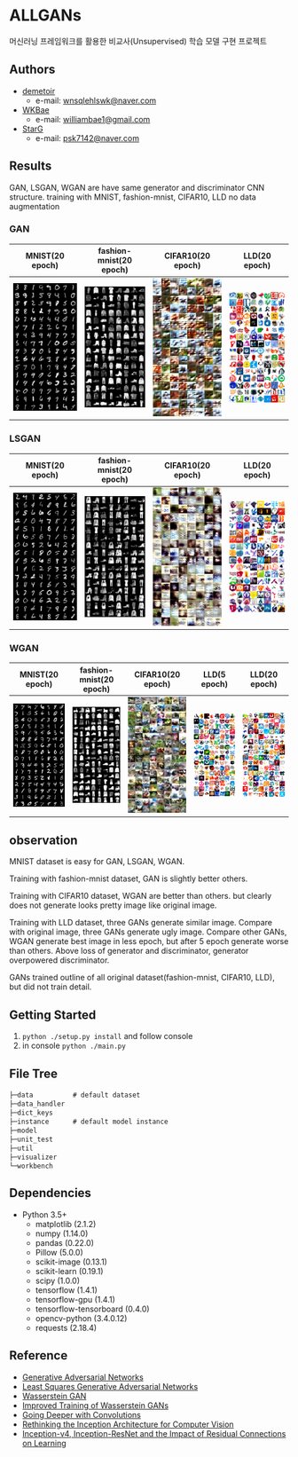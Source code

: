 # ALLGANs

머신러닝 프레임워크를 활용한 비교사(Unsupervised) 학습 모델 구현 프로젝트

## Authors

- [demetoir](https://github.com/demetoir)
  - e-mail: wnsqlehlswk@naver.com
- [WKBae](https://github.com/WKBae)
  - e-mail: williambae1@gmail.com
- [StarG](https://github.com/psk7142)
  - e-mail: psk7142@naver.com

## Results

GAN, LSGAN, WGAN are have same generator and discriminator CNN structure.
training with MNIST, fashion-mnist, CIFAR10, LLD
no data augmentation

### GAN

| MNIST(20 epoch)                    | fashion-mnist(20 epoch)                    | CIFAR10(20 epoch)                    | LLD(20 epoch)                    |
| ---------------------------------- | ------------------------------------------ | ------------------------------------ | -------------------------------- |
| ![](./result_images/GAN-MNIST.png) | ![](./result_images/GAN-fashion_mnist.png) | ![](./result_images/GAN-CIFAR10.png) | ![](./result_images/GAN-LLD.png) |

### LSGAN

| MNIST(20 epoch)                      | fashion-mnist(20 epoch)                      | CIFAR10(20 epoch)                      | LLD(20 epoch)                      |
| ------------------------------------ | -------------------------------------------- | -------------------------------------- | ---------------------------------- |
| ![](./result_images/LSGAN-MNIST.png) | ![](./result_images/LSGAN-fashion_mnist.png) | ![](./result_images/LSGAN-CIFAR10.png) | ![](./result_images/LSGAN-LLD.png) |


### WGAN

| MNIST(20 epoch)                     | fashion-mnist(20 epoch)                     | CIFAR10(20 epoch)                     | LLD(5 epoch)                               |LLD(20 epoch)                     |
| ----------------------------------- | ------------------------------------------- | ------------------------------------- | ------------------------------------------ |----------------------------------|
| ![](./result_images/WGAN-MNIST.png) | ![](./result_images/WGAN-fashion_mnist.png) | ![](./result_images/WGAN-CIFAR10.png) | ![](./result_images/WGAN-LLD_35000iter.png)| ![](./result_images/WGAN-LLD.png)|

## observation

MNIST dataset is easy for GAN, LSGAN, WGAN.

Training with fashion-mnist dataset, GAN is slightly better others.

Training with CIFAR10 dataset, WGAN are better than others. but clearly does not generate looks pretty image like original image.

Training with LLD dataset, three GANs generate similar image.
Compare with original image, three GANs generate ugly image.
Compare other GANs, WGAN generate best image in less epoch, but after 5 epoch generate worse than others.
Above loss of generator and discriminator, generator overpowered discriminator.

GANs trained outline of all original dataset(fashion-mnist, CIFAR10, LLD), but did not train detail.







## Getting Started

1. `python ./setup.py install` and follow console
2. in console `python ./main.py`

## File Tree

```terminal
├─data          # default dataset
├─data_handler
├─dict_keys
├─instance      # default model instance
├─model
├─unit_test
├─util
├─visualizer
└─workbench
```

## Dependencies

- Python 3.5+
  - matplotlib (2.1.2)
  - numpy (1.14.0)
  - pandas (0.22.0)
  - Pillow (5.0.0)
  - scikit-image (0.13.1)
  - scikit-learn (0.19.1)
  - scipy (1.0.0)
  - tensorflow (1.4.1)
  - tensorflow-gpu (1.4.1)
  - tensorflow-tensorboard (0.4.0)
  - opencv-python (3.4.0.12)
  - requests (2.18.4)

## Reference

- [Generative Adversarial Networks](https://arxiv.org/abs/1406.2661)
- [Least Squares Generative Adversarial Networks](https://arxiv.org/abs/1611.04076)
- [Wasserstein GAN](https://arxiv.org/abs/1701.07875)
- [Improved Training of Wasserstein GANs](https://arxiv.org/abs/1704.00028)
- [Going Deeper with Convolutions](https://arxiv.org/abs/1409.4842)
- [Rethinking the Inception Architecture for Computer Vision](https://arxiv.org/abs/1512.00567)
- [Inception-v4, Inception-ResNet and the Impact of Residual Connections on Learning](https://arxiv.org/abs/1602.07261)
